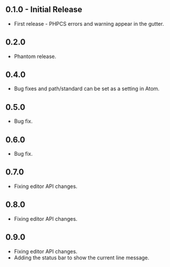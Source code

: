 ## 0.1.0 - Initial Release
* First release - PHPCS errors and warning appear in the gutter.
## 0.2.0
* Phantom release.
## 0.4.0
* Bug fixes and path/standard can be set as a setting in Atom.
## 0.5.0
* Bug fix.
## 0.6.0
* Bug fix.
## 0.7.0
* Fixing editor API changes.
## 0.8.0
* Fixing editor API changes.
## 0.9.0
* Fixing editor API changes.
* Adding the status bar to show the current line message.
